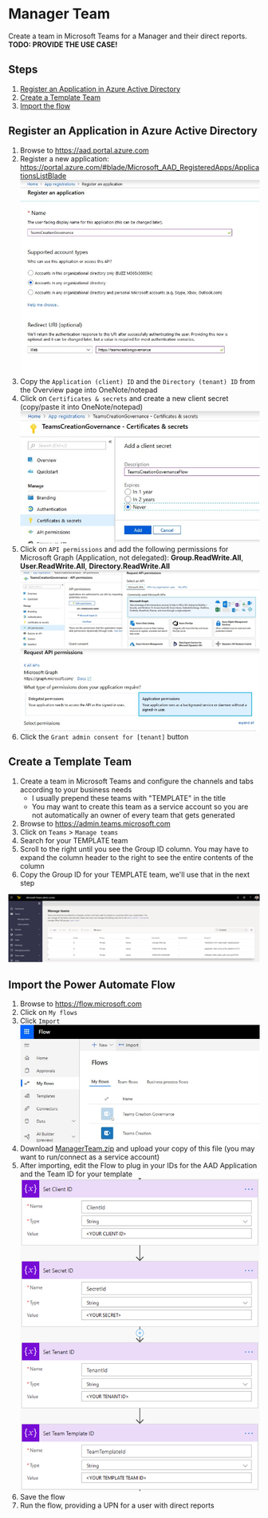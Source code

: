 # Manager Team
Create a team in Microsoft Teams for a Manager and their direct reports. **TODO: PROVIDE THE USE CASE!**

## Steps
1. [Register an Application in Azure Active Directory](#register-an-application-in-azure-active-directory)
2. [Create a Template Team](#create-a-template-team)
3. [Import the flow](#import-the-power-automate-flow)

## Register an Application in Azure Active Directory
1. Browse to https://aad.portal.azure.com
2. Register a new application: https://portal.azure.com/#blade/Microsoft_AAD_RegisteredApps/ApplicationsListBlade
![AAD app registration](Images/AAD-AppReg.jpg)
3. Copy the `Application (client) ID` and the `Directory (tenant) ID` from the Overview page into OneNote/notepad
4. Click on `Certificates & secrets` and create a new client secret (copy/paste it into OneNote/notepad)
![AAD secret](Images/AAD-secret.jpg)
5. Click on `API permissions` and add the following permissions for Microsoft Graph (Application, not delegated): **Group.ReadWrite.All**, **User.ReadWrite.All**, **Directory.ReadWrite.All**
![AAD graph](Images/AAD-Graph.jpg)
![AAD permissions](Images/AAD-Permissions.jpg)
6. Click the `Grant admin consent for [tenant]` button

## Create a Template Team
1. Create a team in Microsoft Teams and configure the channels and tabs according to your business needs
    - I usually prepend these teams with "TEMPLATE" in the title
    - You may want to create this team as a service account so you are not automatically an owner of every team that gets generated
2. Browse to https://admin.teams.microsoft.com
3. Click on `Teams` > `Manage teams`
4. Search for your TEMPLATE team
5. Scroll to the right until you see the Group ID column. You may have to expand the column header to the right to see the entire contents of the column
6. Copy the Group ID for your TEMPLATE team, we'll use that in the next step

![Teams administration](Images/Teams-Admin.png)

## Import the Power Automate Flow
1. Browse to https://flow.microsoft.com
2. Click on `My flows`
3. Click `Import`
![Flow import](Images/Flow-Import.jpg)
4. Download [ManagerTeam.zip](/ManagerTeam.zip) and upload your copy of this file (you may want to run/connect as a service account)
5. After importing, edit the Flow to plug in your IDs for the AAD Application and the Team ID for your template
![Flow IDs](Images/Flow-IDs.png)
6. Save the flow
7. Run the flow, providing a UPN for a user with direct reports